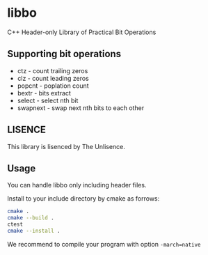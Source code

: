 # libbo

C++ Header-only Library of Practical Bit Operations

## Supporting bit operations

  - ctz - count trailing zeros
  - clz - count leading zeros
  - popcnt - poplation count
  - bextr - bits extract
  - select - select nth bit
  - swapnext - swap next nth bits to each other
  
  ## LISENCE
  This library is lisenced by The Unlisence.
  
  ## Usage
  You can handle libbo only including header files.
  
  Install to your include directory by cmake as forrows:
  ```bash
  cmake .
  cmake --build .
  ctest
  cmake --install .
  ```
  
  We recommend to compile your program with option `-march=native` 
  
